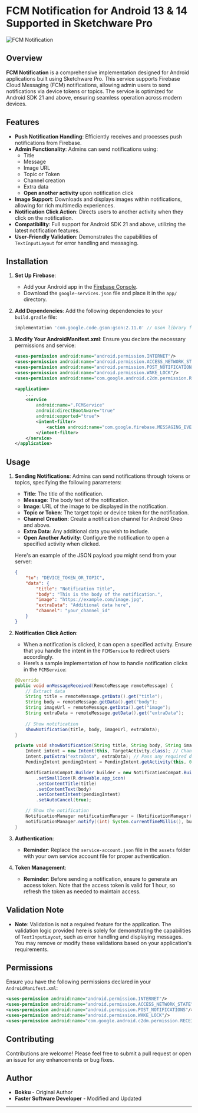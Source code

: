 # FCM Notification for Android 13 & 14 Supported in Sketchware Pro

![FCM Notification](path/to/your/image.png)  <!-- Replace with the actual path of your image -->

## Overview

**FCM Notification** is a comprehensive implementation designed for Android applications built using Sketchware Pro. This service supports Firebase Cloud Messaging (FCM) notifications, allowing admin users to send notifications via device tokens or topics. The service is optimized for Android SDK 21 and above, ensuring seamless operation across modern devices.

## Features

- **Push Notification Handling**: Efficiently receives and processes push notifications from Firebase.
- **Admin Functionality**: Admins can send notifications using:
  - Title
  - Message
  - Image URL
  - Topic or Token
  - Channel creation
  - Extra data
  - **Open another activity** upon notification click
- **Image Support**: Downloads and displays images within notifications, allowing for rich multimedia experiences.
- **Notification Click Action**: Directs users to another activity when they click on the notification.
- **Compatibility**: Full support for Android SDK 21 and above, utilizing the latest notification features.
- **User-Friendly Validation**: Demonstrates the capabilities of `TextInputLayout` for error handling and messaging.

## Installation

1. **Set Up Firebase**:
   - Add your Android app in the [Firebase Console](https://console.firebase.google.com/).
   - Download the `google-services.json` file and place it in the `app/` directory.

2. **Add Dependencies**:
   Add the following dependencies to your `build.gradle` file:

   ```groovy
   implementation 'com.google.code.gson:gson:2.11.0' // Gson library for JSON handling
   ```

3. **Modify Your AndroidManifest.xml**:
   Ensure you declare the necessary permissions and service:

   ```xml
   <uses-permission android:name="android.permission.INTERNET"/>
   <uses-permission android:name="android.permission.ACCESS_NETWORK_STATE"/>
   <uses-permission android:name="android.permission.POST_NOTIFICATIONS"/> <!-- Required for Android 13+ -->
   <uses-permission android:name="android.permission.WAKE_LOCK"/>
   <uses-permission android:name="com.google.android.c2dm.permission.RECEIVE"/>

   <application>
       ...
       <service
           android:name=".FCMService"
           android:directBootAware="true"
           android:exported="true">
           <intent-filter>
               <action android:name="com.google.firebase.MESSAGING_EVENT" />
           </intent-filter>
       </service>
   </application>
   ```

## Usage

1. **Sending Notifications**: Admins can send notifications through tokens or topics, specifying the following parameters:

   - **Title**: The title of the notification.
   - **Message**: The body text of the notification.
   - **Image**: URL of the image to be displayed in the notification.
   - **Topic or Token**: The target topic or device token for the notification.
   - **Channel Creation**: Create a notification channel for Android Oreo and above.
   - **Extra Data**: Any additional data you wish to include.
   - **Open Another Activity**: Configure the notification to open a specified activity when clicked.

   Here's an example of the JSON payload you might send from your server:

   ```json
   {
       "to": "DEVICE_TOKEN_OR_TOPIC",
       "data": {
           "title": "Notification Title",
           "body": "This is the body of the notification.",
           "image": "https://example.com/image.jpg",
           "extraData": "Additional data here",
           "channel": "your_channel_id"
       }
   }
   ```

2. **Notification Click Action**:
   - When a notification is clicked, it can open a specified activity. Ensure that you handle the intent in the `FCMService` to redirect users accordingly. 
   - Here’s a sample implementation of how to handle notification clicks in the `FCMService`:

   ```java
   @Override
   public void onMessageReceived(RemoteMessage remoteMessage) {
       // Extract data
       String title = remoteMessage.getData().get("title");
       String body = remoteMessage.getData().get("body");
       String imageUrl = remoteMessage.getData().get("image");
       String extraData = remoteMessage.getData().get("extraData");
       
       // Show notification
       showNotification(title, body, imageUrl, extraData);
   }

   private void showNotification(String title, String body, String imageUrl, String extraData) {
       Intent intent = new Intent(this, TargetActivity.class); // Change to your target activity
       intent.putExtra("extraData", extraData); // Pass any required data
       PendingIntent pendingIntent = PendingIntent.getActivity(this, 0, intent, PendingIntent.FLAG_UPDATE_CURRENT | PendingIntent.FLAG_IMMUTABLE);

       NotificationCompat.Builder builder = new NotificationCompat.Builder(this, CHANNEL_ID)
           .setSmallIcon(R.drawable.app_icon)
           .setContentTitle(title)
           .setContentText(body)
           .setContentIntent(pendingIntent)
           .setAutoCancel(true);

       // Show the notification
       NotificationManager notificationManager = (NotificationManager) getSystemService(Context.NOTIFICATION_SERVICE);
       notificationManager.notify((int) System.currentTimeMillis(), builder.build());
   }
   ```

3. **Authentication**:
   - **Reminder**: Replace the `service-account.json` file in the `assets` folder with your own service account file for proper authentication.

4. **Token Management**:
   - **Reminder**: Before sending a notification, ensure to generate an access token. Note that the access token is valid for 1 hour, so refresh the token as needed to maintain access.

## Validation Note

- **Note**: Validation is not a required feature for the application. The validation logic provided here is solely for demonstrating the capabilities of `TextInputLayout`, such as error handling and displaying messages. You may remove or modify these validations based on your application's requirements.

## Permissions

Ensure you have the following permissions declared in your `AndroidManifest.xml`:

```xml
<uses-permission android:name="android.permission.INTERNET"/>
<uses-permission android:name="android.permission.ACCESS_NETWORK_STATE"/>
<uses-permission android:name="android.permission.POST_NOTIFICATIONS"/> <!-- Required for Android 13+ -->
<uses-permission android:name="android.permission.WAKE_LOCK"/>
<uses-permission android:name="com.google.android.c2dm.permission.RECEIVE"/>
```

## Contributing

Contributions are welcome! Please feel free to submit a pull request or open an issue for any enhancements or bug fixes.

## Author

- **Bokku** - Original Author
- **Faster Software Developer** - Modified and Updated

---
